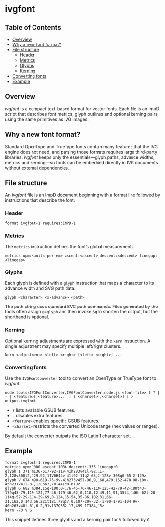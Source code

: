 # ivgfont

## Table of Contents

- [Overview](#overview)
- [Why a new font format?](#why-a-new-font-format)
- [File structure](#file-structure)
    - [Header](#header)
    - [Metrics](#metrics)
    - [Glyphs](#glyphs)
    - [Kerning](#kerning)
- [Converting fonts](#converting-fonts)
- [Example](#example)

## Overview

_ivgfont_ is a compact text-based format for vector fonts.  Each file is an
ImpD script that describes font metrics, glyph outlines and optional kerning
pairs using the same primitives as IVG images.

## Why a new font format?

Standard OpenType and TrueType fonts contain many features that the IVG engine
does not need, and parsing those formats requires large third‑party
libraries.  _ivgfont_ keeps only the essentials—glyph paths, advance widths,
metrics and kerning—so fonts can be embedded directly in IVG documents
without external dependencies.

## File structure

An _ivgfont_ file is an ImpD document beginning with a format line followed by
instructions that describe the font.

### Header

    format ivgfont-1 requires:IMPD-1

### Metrics

The `metrics` instruction defines the font’s global measurements.

    metrics upm:<units-per-em> ascent:<ascent> descent:<descent> linegap:<linegap>

### Glyphs

Each glyph is defined with a `glyph` instruction that maps a character to its
advance width and SVG path data.

    glyph <character> <x-advance> <path>

The path string uses standard SVG path commands.  Files generated by the
tools often assign `g=glyph` and then invoke `$g` to shorten the output, but
the shorthand is optional.

### Kerning

Optional kerning adjustments are expressed with the `kern` instruction.  A
single adjustment may specify multiple left/right clusters.

    kern <adjustment> <left> <right> [<left> <right>] ...

### Converting fonts

Use the `IVGFontConverter` tool to convert an OpenType or TrueType font to
_ivgfont_.

```
node tools/IVGFontConverter/IVGFontConverter.node.js <font-file> [ ? | - | <feature>[,<feature>...] ] [ <charset>[,<charset>] ] > output.ivgfont
```

- `?` lists available GSUB features.
- `-` disables extra features.
- `<feature>` enables specific GSUB features.
- `<charset>` restricts the converted Unicode range (hex values or ranges).

By default the converter outputs the ISO Latin‑1 character set.

## Example

```
format ivgfont-1 requires:IMPD-1
metrics upm:1000 ascent:1036 descent:-335 linegap:0
glyph I 371 m136-617-92-11v-41h283v41l-92,11-2,128v308l2,129,92,11V0H44v-41l92-11q2-63,2-128v-308q0-65-2-129z
glyph V 674 m90-619-75-9v-41h273v45l-96,9,168,479,162-478-88-10v-45h231v41l-87,12L367,7h-44L90-619z
glyph G 682 m384,15q-100,0-176-45-76-46-119-125-42-79-42-180t43-179q43-79,119-124,77-46,179-46,62,0,110,12,49,11,91,35l4,146h-62l-20-114q-52-29-114-29-69,0-124,35-54,35-86,102-31,66-31,162,0,143,66,221t181,78q57,0,107-20v-32l-1-90-1-91-104-9v-40h263v40l-61,6-2,91v137Q552-17,499-1T384,15z
kern -70 V G
```

This snippet defines three glyphs and a kerning pair for `V` followed by `G`.
